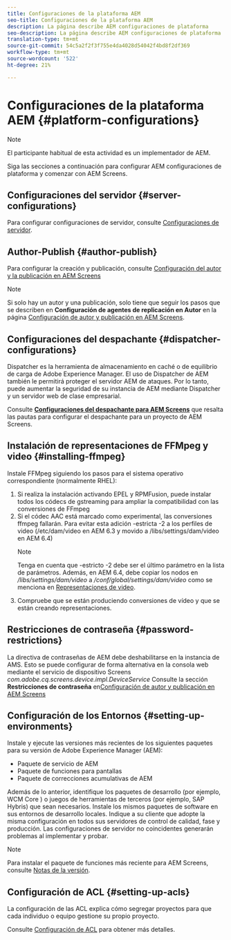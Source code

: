 ```yaml
---
title: Configuraciones de la plataforma AEM
seo-title: Configuraciones de la plataforma AEM
description: La página describe AEM configuraciones de plataforma
seo-description: La página describe AEM configuraciones de plataforma
translation-type: tm+mt
source-git-commit: 54c5a2f2f3f755e4da4028d54042f4bd8f2df369
workflow-type: tm+mt
source-wordcount: '522'
ht-degree: 21%

---
```


# Configuraciones de la plataforma AEM  {#platform-configurations}

>[!NOTE]
>
>El participante habitual de esta actividad es un implementador de AEM.

Siga las secciones a continuación para configurar AEM configuraciones de plataforma y comenzar con AEM Screens.

## Configuraciones del servidor {#server-configurations}

Para configurar configuraciones de servidor, consulte [Configuraciones de servidor](https://helpx.adobe.com/experience-manager/6-5/screens/using/configuring-screens-introduction.html#ServerConfiguration).

## Author-Publish {#author-publish}

Para configurar la creación y publicación, consulte [Configuración del autor y la publicación en AEM Screens](https://helpx.adobe.com/es/experience-manager/6-5/screens/using/author-and-publish.html)

>[!NOTE]
>
>Si solo hay un autor y una publicación, solo tiene que seguir los pasos que se describen en **Configuración de agentes de replicación en Autor** en la página [Configuración de autor y publicación en AEM Screens](https://helpx.adobe.com/experience-manager/6-5/screens/using/author-and-publish.html).

## Configuraciones del despachante {#dispatcher-configurations}

Dispatcher es la herramienta de almacenamiento en caché o de equilibrio de carga de Adobe Experience Manager. El uso de Dispatcher de AEM también le permitirá proteger el servidor AEM de ataques. Por lo tanto, puede aumentar la seguridad de su instancia de AEM mediante Dispatcher y un servidor web de clase empresarial.

Consulte **[Configuraciones del despachante para AEM Screens](https://helpx.adobe.com/experience-manager/6-5/screens/using/dispatcher-configurations-aem-screens.html)** que resalta las pautas para configurar el despachante para un proyecto de AEM Screens.

## Instalación de representaciones de FFMpeg y video {#installing-ffmpeg}

Instale FFMpeg siguiendo los pasos para el sistema operativo correspondiente (normalmente RHEL):

1. Si realiza la instalación activando EPEL y RPMFusion, puede instalar todos los códecs de gstreaming para ampliar la compatibilidad con las conversiones de FFmpeg
1. Si el códec AAC está marcado como experimental, las conversiones ffmpeg fallarán. Para evitar esta adición -estricta -2 a los perfiles de video (/etc/dam/video en AEM 6.3 y movido a /libs/settings/dam/video en AEM 6.4)
   >[!NOTE]
   >
   > Tenga en cuenta que -estricto -2 debe ser el último parámetro en la lista de parámetros. Además, en AEM 6.4, debe copiar los nodos en */libs/settings/dam/video* a */conf/global/settings/dam/video* como se menciona en [Representaciones de video](https://helpx.adobe.com/experience-manager/6-5/screens/using/generating-renditions.html).
1. Compruebe que se están produciendo conversiones de vídeo y que se están creando representaciones.

## Restricciones de contraseña {#password-restrictions}

La directiva de contraseñas de AEM debe deshabilitarse en la instancia de AMS. Esto se puede configurar de forma alternativa en la consola web mediante el servicio de dispositivo Screens *com.adobe.cq.screens.device.impl.DeviceService*
Consulte la sección **Restricciones de contraseña** en[Configuración de autor y publicación en AEM Screens](https://helpx.adobe.com/experience-manager/6-5/screens/using/author-and-publish.html)

## Configuración de los Entornos {#setting-up-environments}

Instale y ejecute las versiones más recientes de los siguientes paquetes para su versión de Adobe Experience Manager (AEM):

* Paquete de servicio de AEM
* Paquete de funciones para pantallas
* Paquete de correcciones acumulativas de AEM 

Además de lo anterior, identifique los paquetes de desarrollo (por ejemplo, WCM Core
) o juegos de herramientas de terceros (por ejemplo, SAP Hybris) que sean necesarios.
Instale los mismos paquetes de software en sus entornos de desarrollo locales. Indique a su cliente que adopte la misma configuración en todos sus servidores de control de calidad, fase y producción. Las configuraciones de servidor no coincidentes generarán problemas al implementar y probar.

>[!NOTE]
>
>Para instalar el paquete de funciones más reciente para AEM Screens, consulte [Notas de la versión](https://helpx.adobe.com/experience-manager/6-5/screens/user-guide.html?topic=/experience-manager/6-5/screens/morehelp/release-notes.ug.js).

## Configuración de ACL {#setting-up-acls}

La configuración de las ACL explica cómo segregar proyectos para que cada individuo o equipo gestione su propio proyecto.

Consulte [Configuración de ACL](https://helpx.adobe.com/experience-manager/6-5/screens/using/setting-up-acls.html) para obtener más detalles.
